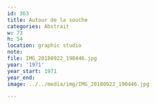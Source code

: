 ```yaml
---
id: 363
title: Autour de la souche
categories: Abstrait
w: 73
h: 54
location: graphic studio
note:
file: IMG_20180922_190446.jpg
year: '1971'
year_start: 1971
year_end:
image: ../../media/img/IMG_20180922_190446.jpg

---
```

